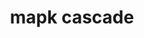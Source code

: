 ---
annotations:
- type: Pathway Ontology
  value: mitogen activated protein kinase signaling pathway
- type: Pathway Ontology
  value: mitogen activated protein kinase signaling pathway
authors:
- MaintBot
- Mkutmon
- Eweitz
description: The MAPK cascades are central signaling pathways that regulate a wide
  variety of stimulated cellular processes, including proliferation, differentiation,
  apoptosis and stress response. Therefore, dysregulation, or improper functioning
  of these cascades, is involved in the induction and progression of diseases such
  as cancer, diabetes, autoimmune diseases, and developmental abnormalities.
last-edited: 2021-05-14
organisms:
- Danio rerio
redirect_from:
- /index.php/Pathway:WP1343
- /instance/WP1343
schema-jsonld:
- '@context': https://schema.org/
  '@id': https://wikipathways.github.io/pathways/WP1343.html
  '@type': Dataset
  creator:
    '@type': Organization
    name: WikiPathways
  description: The MAPK cascades are central signaling pathways that regulate a wide
    variety of stimulated cellular processes, including proliferation, differentiation,
    apoptosis and stress response. Therefore, dysregulation, or improper functioning
    of these cascades, is involved in the induction and progression of diseases such
    as cancer, diabetes, autoimmune diseases, and developmental abnormalities.
  keywords:
  - SIPA1
  - map3k12
  - GDP
  - araf
  - map3k1
  - map2k4a
  - map2k2a
  - map2k6
  - KRAS
  - plcb3
  - braf
  - rasa3
  - mapk12b
  - mapk14a
  - mbpb
  - nras
  - mapk3
  - jun
  - GTP
  - rras
  - map2k7
  - hrasa
  - map3k2
  - map3k3
  - mapk10
  - elk1
  - raf1a
  - map2k1
  - RapGAPII
  - mapk1
  - Apoptosis
  - MAP2K3
  - map2
  license: CC0
  name: mapk cascade
seo: CreativeWork
title: mapk cascade
wpid: WP1343
---